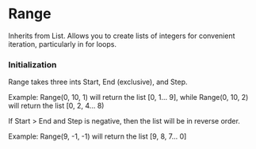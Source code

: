 # Range

Inherits from List. Allows you to create lists of integers for convenient iteration, particularly in for loops.

### Initialization

Range takes three ints Start, End (exclusive), and Step.

Example: Range(0, 10, 1) will return the list \[0, 1... 9], while Range(0, 10, 2) will return the list \[0, 2, 4... 8)

If Start > End and Step is negative, then the list will be in reverse order.

Example: Range(9, -1, -1) will return the list \[9, 8, 7... 0]
